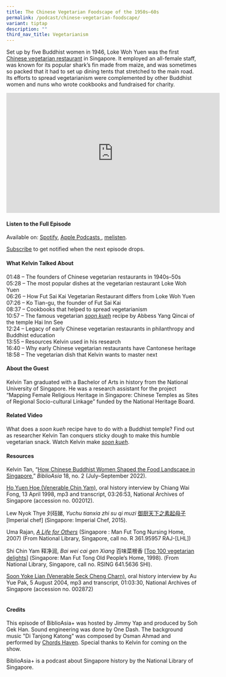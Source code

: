 ```yaml
---
title: The Chinese Vegetarian Foodscape of the 1950s–60s
permalink: /podcast/chinese-vegetarian-foodscape/
variant: tiptap
description: ""
third_nav_title: Vegetarianism
---
```

<p>Set up by five Buddhist women in 1946, Loke Woh Yuen was the first <a href="https://biblioasia.nlb.gov.sg/vol-18/issue-2/jul-sep-2022/buddhist-women-vegetarian-food-singapore/" rel="noopener noreferrer nofollow" target="_blank">Chinese vegetarian restaurant</a> in
Singapore. It employed an all-female staff, was known for its popular shark’s
fin made from maize, and was sometimes so packed that it had to set up
dining tents that stretched to the main road. Its efforts to spread vegetarianism
were complemented by other Buddhist women and nuns who wrote cookbooks
and fundraised for charity.</p>
<div class="iframe-wrapper">
<iframe height="315" width="560" allowfullscreen="true" frameborder="0" src="https://www.youtube.com/embed/Gf90N5hEH5c?si=hAVWhyliAL8CD_eh"></iframe>
</div>
<h4><strong>Listen to the Full Episode</strong></h4>
<p>Available on: <a href="https://open.spotify.com/episode/1FsrEOgCuVK0oOo3N8I6RF" rel="noopener noreferrer nofollow" target="_blank"><u>Spotify</u></a>,
<a href="https://podcasts.apple.com/us/podcast/the-chinese-vegetarian-foodscape-of-the-1950s-60s/id1688142751?i=1000656095995" rel="noopener noreferrer nofollow" target="_blank"><u>Apple Podcasts</u> 
</a>, <a href="https://www.melisten.sg/podcast/playlist/BiblioAsia%2B-2115156/The-Chinese-Vegetarian-Foodscape-of-the-1950s%E2%80%9360s-2478211" rel="noopener noreferrer nofollow" target="_blank"><u>melisten</u></a>.</p>
<p><a href="https://open.spotify.com/show/66PYiIthr1KqQhJ82XH4DN" rel="noopener noreferrer nofollow" target="_blank"><u>Subscribe</u></a> to
get notified when the next episode drops.</p>
<p></p>
<h4><strong>What Kelvin Talked About</strong></h4>
<p>01:48 – The founders of Chinese vegetarian restaurants in 1940s–50s
<br>05:28 – The most popular dishes at the vegetarian restaurant Loke Woh
Yuen
<br>06:26 – How Fut Sai Kai Vegetarian Restaurant differs from Loke Woh Yuen
<br>07:26 – Ko Tian-gu, the founder of Fut Sai Kai
<br>08:37 – Cookbooks that helped to spread vegetarianism
<br>10:57 – The famous vegetarian <em><a href="https:// biblioasia.nlb.gov.sg/videos/soon-kueh/" rel="noopener noreferrer nofollow" target="_blank">soon kueh</a></em> recipe
by Abbess Yang Qincai of the temple Hai Inn See
<br>12:24 – Legacy of early Chinese vegetarian restaurants in philanthropy
and Buddhist education
<br>13:55 – Resources Kelvin used in his research
<br>16:40 – Why early Chinese vegetarian restaurants have Cantonese heritage
<br>18:58 – The vegetarian dish that Kelvin wants to master next</p>
<h4><strong>About the Guest</strong></h4>
<p>Kelvin Tan graduated with a Bachelor of Arts in history from the National
University of Singapore. He was a research assistant for the project “Mapping
Female Religious Heritage in Singapore: Chinese Temples as Sites of Regional
Socio-cultural Linkage” funded by the National Heritage Board.</p>
<p></p>
<h4><strong>Related Video</strong></h4>
<p>What does a<em> soon kueh</em> recipe have to do with a Buddhist temple?
Find out as researcher Kelvin Tan conquers sticky dough to make this humble
vegetarian snack. Watch Kelvin make <em><a href="https:// biblioasia.nlb.gov.sg/videos/soon-kueh/" rel="noopener noreferrer nofollow" target="_blank">soon kueh</a></em>.</p>
<p></p>
<h4><strong>Resources</strong></h4>
<p>Kelvin Tan, “<a href="https://biblioasia.nlb.gov.sg/vol-18/issue-2/jul-sep-2022/buddhist-women-vegetarian-food-singapore/" rel="noopener noreferrer nofollow" target="_blank">How Chinese Buddhist Women Shaped the Food Landscape in Singapore</a>,” <em>BiblioAsia</em> 18,
no. 2 (July–September 2022).</p>
<p><a href="https://www.nas.gov.sg/archivesonline/oral_history_interviews/record-details/df4ec242-115f-11e3-83d5-0050568939ad" rel="noopener noreferrer nofollow" target="_blank">Ho Yuen Hoe (Venerable Chin Yam)</a>,
oral history interview by Chiang Wai Fong, 13 April 1998, mp3 and transcript,
03:26:53, National Archives of Singapore (accession no. 002012).&nbsp;</p>
<p>Lew Nyok Thye 刘砡娣, <em>Yuchu tianxia zhi su qi muzi</em>  <a href="https://eservice.nlb.gov.sg/redir/itemdetails?bid=201603708" rel="noopener noreferrer nofollow" target="_blank">御厨天下之素起母子</a> [Imperial
chef] (Singapore: Imperial Chef, 2015).&nbsp;</p>
<p>Uma Rajan, <em><a href="https://eservice.nlb.gov.sg/redir/itemdetails?bid=12833802" rel="noopener noreferrer nofollow" target="_blank">A Life for Others</a></em> (Singapore
: Man Fut Tong Nursing Home, 2007) (From National Library, Singapore, call
no. R 361.95957 RAJ-[LHL])&nbsp;</p>
<p>Shi Chin Yam 释净润, <em>Bai wei cai gen Xiang</em> 百味菜根香 [<a href="https://eservice.nlb.gov.sg/redir/itemdetails?bid=200060754" rel="noopener noreferrer nofollow" target="_blank">Top 100 vegetarian delights</a>]
(Singapore: Man Fut Tong Old People’s Home, 1998). (From National Library,
Singapore, call no. RSING 641.5636 SHI).&nbsp;</p>
<p><a href="https://www.nas.gov.sg/archivesonline/oral_history_interviews/record-details/40edf94a-115e-11e3-83d5-0050568939ad" rel="noopener noreferrer nofollow" target="_blank">Soon Yoke Lian (Venerable Seck Cheng Charn)</a>,
oral history interview by Au Yue Pak, 5 August 2004, mp3 and transcript,
01:03:30, National Archives of Singapore (accession no. 002872)</p>
<h4><br><strong>Credits</strong></h4>
<p>This episode of BiblioAsia+ was hosted by Jimmy Yap and produced by Soh
Gek Han. Sound engineering was done by One Dash. The background music "Di
Tanjong Katong" was composed by Osman Ahmad and performed by&nbsp;<a href="https://www.youtube.com/watch?v=uA2v7ka5TAI" rel="noopener noreferrer" target="_blank"><u>Chords Haven</u></a>.
Special thanks to Kelvin for coming on the show.</p>
<p>BiblioAsia+ is a podcast about Singapore history by the National Library
of Singapore.</p>